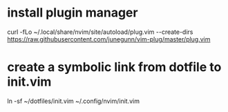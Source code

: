 
# install plugin manager

curl -fLo ~/.local/share/nvim/site/autoload/plug.vim --create-dirs \
    https://raw.githubusercontent.com/junegunn/vim-plug/master/plug.vim

# create a symbolic link from dotfile to init.vim

ln -sf ~/dotfiles/init.vim ~/.config/nvim/init.vim

